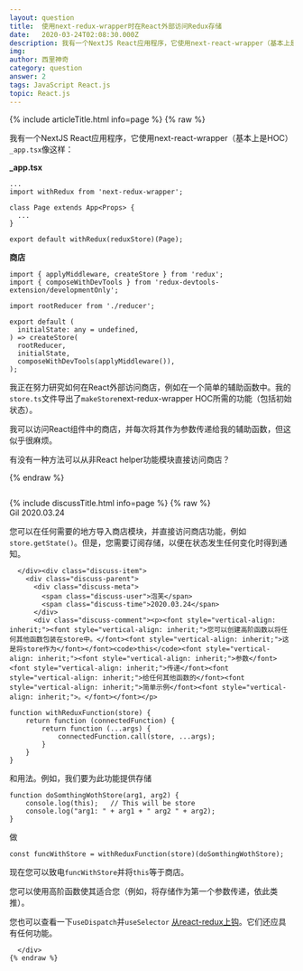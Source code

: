 ```yaml
---
layout: question
title:  使用next-redux-wrapper时在React外部访问Redux存储
date:   2020-03-24T02:08:30.000Z
description: 我有一个NextJS React应用程序，它使用next-react-wrapper（基本上是HOC）_app.tsx像这样：_app.tsx.....
img: 
author: 西里神奇
category: question
answer: 2
tags: JavaScript React.js
topic: React.js
---
```

<div class="article-root">
  <div class="article">
    {% include articleTitle.html info=page %}
    {% raw %}
    <div class="article-content"><p><font style="vertical-align: inherit;"><font style="vertical-align: inherit;">我有一个NextJS React应用程序，它使用next-react-wrapper（基本上是HOC）</font></font><code>_app.tsx</code><font style="vertical-align: inherit;"><font style="vertical-align: inherit;">像这样：</font></font></p>

<p><strong><font style="vertical-align: inherit;"><font style="vertical-align: inherit;">_app.tsx</font></font></strong></p>

<pre><code>...<font></font>
import withRedux from 'next-redux-wrapper';<font></font>
<font></font>
class Page extends App&lt;Props&gt; {<font></font>
  ...<font></font>
}<font></font>
<font></font>
export default withRedux(reduxStore)(Page);<font></font>
</code></pre>

<p><strong><font style="vertical-align: inherit;"><font style="vertical-align: inherit;">商店</font></font></strong></p>

<pre><code>import { applyMiddleware, createStore } from 'redux';<font></font>
import { composeWithDevTools } from 'redux-devtools-extension/developmentOnly';<font></font>
<font></font>
import rootReducer from './reducer';<font></font>
<font></font>
export default (<font></font>
  initialState: any = undefined,<font></font>
) =&gt; createStore(<font></font>
  rootReducer,<font></font>
  initialState,<font></font>
  composeWithDevTools(applyMiddleware()),<font></font>
);<font></font>
</code></pre>

<p><font style="vertical-align: inherit;"><font style="vertical-align: inherit;">我正在努力研究如何在React外部访问商店，例如在一个简单的辅助函数中。</font><font style="vertical-align: inherit;">我的</font></font><code>store.ts</code><font style="vertical-align: inherit;"><font style="vertical-align: inherit;">文件导出了</font></font><code>makeStore</code><font style="vertical-align: inherit;"><font style="vertical-align: inherit;">next-redux-wrapper HOC所需</font><font style="vertical-align: inherit;">的</font><font style="vertical-align: inherit;">功能（包括初始状态）。</font></font></p>

<p><font style="vertical-align: inherit;"><font style="vertical-align: inherit;">我可以访问React组件中的商店，并每次将其作为参数传递给我的辅助函数，但这似乎很麻烦。</font></font></p>

<p><font style="vertical-align: inherit;"><font style="vertical-align: inherit;">有没有一种方法可以从非React helper功能模块直接访问商店？</font></font></p></div>
    {% endraw %}
  </div>
  <p style="height: 0;width:0;overflow: hidden;"> 第3213篇《使用next-redux-wrapper时在React外部访问Redux存储》来自Winter(https://github.com/aiyld/aiyld.github.io)的站点</p>
  <div class="discuss-wrapper">
    {% include discussTitle.html info=page %}
    {% raw %}
    <div class="discuss-item">
        <div class="discuss-parent">
          <div class="discuss-meta">
            <span class="discuss-user">Gil</span>
            <span class="discuss-time">2020.03.24</span>
          </div>
          <div class="discuss-comment"><p><font style="vertical-align: inherit;"><font style="vertical-align: inherit;">您可以在任何需要的地方导入商店模块，并直接访问商店功能，例如</font></font><code>store.getState()</code><font style="vertical-align: inherit;"><font style="vertical-align: inherit;">。</font><font style="vertical-align: inherit;">但是，您需要订阅存储，以便在状态发生任何变化时得到通知。</font></font></p></div>
        </div>
        
      </div><div class="discuss-item">
        <div class="discuss-parent">
          <div class="discuss-meta">
            <span class="discuss-user">泡芙</span>
            <span class="discuss-time">2020.03.24</span>
          </div>
          <div class="discuss-comment"><p><font style="vertical-align: inherit;"><font style="vertical-align: inherit;">您可以创建高阶函数以将任何其他函数包装在store中。</font><font style="vertical-align: inherit;">这是将store作为</font></font><code>this</code><font style="vertical-align: inherit;"><font style="vertical-align: inherit;">参数</font><font style="vertical-align: inherit;">传递</font><font style="vertical-align: inherit;">给任何其他函数的</font><font style="vertical-align: inherit;">简单示例</font><font style="vertical-align: inherit;">。</font></font></p>

<pre><code>function withReduxFunction(store) {<font></font>
    return function (connectedFunction) {<font></font>
        return function (...args) {<font></font>
            connectedFunction.call(store, ...args);<font></font>
        }<font></font>
    }<font></font>
}<font></font>
</code></pre>

<p><font style="vertical-align: inherit;"><font style="vertical-align: inherit;">和用法。</font><font style="vertical-align: inherit;">例如，我们要为此功能提供存储</font></font></p>

<pre><code>function doSomthingWothStore(arg1, arg2) {<font></font>
    console.log(this);   // This will be store<font></font>
    console.log("arg1: " + arg1 + " arg2 " + arg2);<font></font>
}<font></font>
</code></pre>

<p><font style="vertical-align: inherit;"><font style="vertical-align: inherit;">做</font></font></p>

<pre><code>const funcWithStore = withReduxFunction(store)(doSomthingWothStore);
</code></pre>

<p><font style="vertical-align: inherit;"><font style="vertical-align: inherit;">现在您可以致电</font></font><code>funcWithStore</code><font style="vertical-align: inherit;"><font style="vertical-align: inherit;">并将</font></font><code>this</code><font style="vertical-align: inherit;"><font style="vertical-align: inherit;">等于商店。</font></font></p>

<p><font style="vertical-align: inherit;"><font style="vertical-align: inherit;">您可以使用高阶函数使其适合您（例如，将存储作为第一个参数传递，依此类推）。</font></font></p>

<p><font style="vertical-align: inherit;"><font style="vertical-align: inherit;">您也可以查看一下</font></font><code>useDispatch</code><font style="vertical-align: inherit;"><font style="vertical-align: inherit;">并</font></font><code>useSelector</code> <a href="https://react-redux.js.org/next/api/hooks" rel="nofollow noreferrer"><font style="vertical-align: inherit;"><font style="vertical-align: inherit;">从react-redux上钩</font></font></a><font style="vertical-align: inherit;"><font style="vertical-align: inherit;">。</font><font style="vertical-align: inherit;">它们还应具有任何功能。</font></font></p></div>
        </div>
        
      </div>
    {% endraw %}
  </div>
<div>
